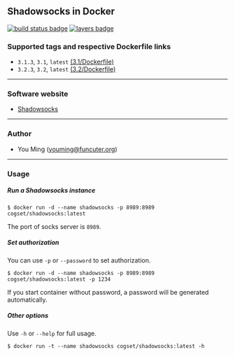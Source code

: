 ## Shadowsocks in Docker
[![build status badge](https://travis-ci.org/cogset/shadowsocks.svg)](https://travis-ci.org/cogset/shadowsocks)
[![layers badge](https://images.microbadger.com/badges/image/cogset/shadowsocks.svg)](https://microbadger.com/images/cogset/shadowsocks)
### Supported tags and respective Dockerfile links

+ `3.1.3`, `3.1`, `latest` [(3.1/Dockerfile)](https://github.com/cogset/shadowsocks/blob/master/3.1/Dockerfile)
+ `3.2.3`, `3.2`, `latest` [(3.2/Dockerfile)](https://github.com/cogset/shadowsocks/blob/master/3.2/Dockerfile)

------
### Software website
+ [Shadowsocks](https://shadowsocks.org)

------
### Author
+ You Ming (youming@funcuter.org)

------
### Usage

##### Run a Shadowsocks instance
```
$ docker run -d --name shadowsocks -p 8989:8989 cogset/shadowsocks:latest
```
The port of socks server is `8989`.

##### Set authorization
You can use `-p` or `--password` to set authorization. 
```
$ docker run -d --name shadowsocks -p 8989:8989 cogset/shadowsocks:latest -p 1234
```
If you start container without password, a password will be generated automatically.

##### Other options
Use `-h` or `--help` for full usage. 
```
$ docker run -t --name shadowsocks cogset/shadowsocks:latest -h
```
